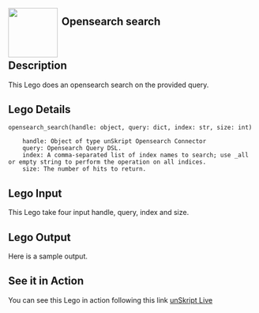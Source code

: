 [<img align="left" src="https://unskript.com/assets/favicon.png" width="100" height="100" style="padding-right: 5px">](https://unskript.com/assets/favicon.png) 
<h2>Opensearch search</h2>

<br>

## Description
This Lego does an opensearch search on the provided query.


## Lego Details

    opensearch_search(handle: object, query: dict, index: str, size: int)

        handle: Object of type unSkript Opensearch Connector
        query: Opensearch Query DSL.
        index: A comma-separated list of index names to search; use _all or empty string to perform the operation on all indices.
        size: The number of hits to return.


## Lego Input
This Lego take four input handle, query, index and size.

## Lego Output
Here is a sample output.


## See it in Action

You can see this Lego in action following this link [unSkript Live](https://us.app.unskript.io)
